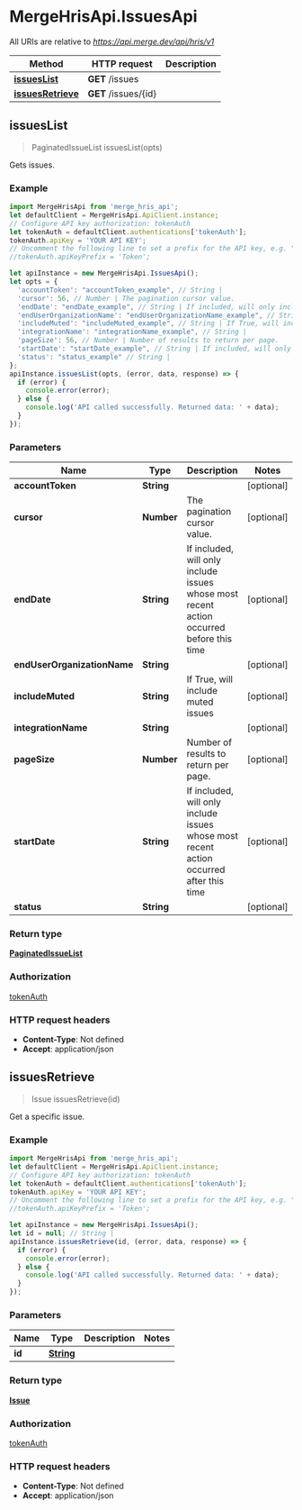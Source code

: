 # MergeHrisApi.IssuesApi

All URIs are relative to *https://api.merge.dev/api/hris/v1*

Method | HTTP request | Description
------------- | ------------- | -------------
[**issuesList**](IssuesApi.md#issuesList) | **GET** /issues | 
[**issuesRetrieve**](IssuesApi.md#issuesRetrieve) | **GET** /issues/{id} | 



## issuesList

> PaginatedIssueList issuesList(opts)



Gets issues.

### Example

```javascript
import MergeHrisApi from 'merge_hris_api';
let defaultClient = MergeHrisApi.ApiClient.instance;
// Configure API key authorization: tokenAuth
let tokenAuth = defaultClient.authentications['tokenAuth'];
tokenAuth.apiKey = 'YOUR API KEY';
// Uncomment the following line to set a prefix for the API key, e.g. "Token" (defaults to null)
//tokenAuth.apiKeyPrefix = 'Token';

let apiInstance = new MergeHrisApi.IssuesApi();
let opts = {
  'accountToken': "accountToken_example", // String | 
  'cursor': 56, // Number | The pagination cursor value.
  'endDate': "endDate_example", // String | If included, will only include issues whose most recent action occurred before this time
  'endUserOrganizationName': "endUserOrganizationName_example", // String | 
  'includeMuted': "includeMuted_example", // String | If True, will include muted issues
  'integrationName': "integrationName_example", // String | 
  'pageSize': 56, // Number | Number of results to return per page.
  'startDate': "startDate_example", // String | If included, will only include issues whose most recent action occurred after this time
  'status': "status_example" // String | 
};
apiInstance.issuesList(opts, (error, data, response) => {
  if (error) {
    console.error(error);
  } else {
    console.log('API called successfully. Returned data: ' + data);
  }
});
```

### Parameters


Name | Type | Description  | Notes
------------- | ------------- | ------------- | -------------
 **accountToken** | **String**|  | [optional] 
 **cursor** | **Number**| The pagination cursor value. | [optional] 
 **endDate** | **String**| If included, will only include issues whose most recent action occurred before this time | [optional] 
 **endUserOrganizationName** | **String**|  | [optional] 
 **includeMuted** | **String**| If True, will include muted issues | [optional] 
 **integrationName** | **String**|  | [optional] 
 **pageSize** | **Number**| Number of results to return per page. | [optional] 
 **startDate** | **String**| If included, will only include issues whose most recent action occurred after this time | [optional] 
 **status** | **String**|  | [optional] 

### Return type

[**PaginatedIssueList**](PaginatedIssueList.md)

### Authorization

[tokenAuth](../README.md#tokenAuth)

### HTTP request headers

- **Content-Type**: Not defined
- **Accept**: application/json


## issuesRetrieve

> Issue issuesRetrieve(id)



Get a specific issue.

### Example

```javascript
import MergeHrisApi from 'merge_hris_api';
let defaultClient = MergeHrisApi.ApiClient.instance;
// Configure API key authorization: tokenAuth
let tokenAuth = defaultClient.authentications['tokenAuth'];
tokenAuth.apiKey = 'YOUR API KEY';
// Uncomment the following line to set a prefix for the API key, e.g. "Token" (defaults to null)
//tokenAuth.apiKeyPrefix = 'Token';

let apiInstance = new MergeHrisApi.IssuesApi();
let id = null; // String | 
apiInstance.issuesRetrieve(id, (error, data, response) => {
  if (error) {
    console.error(error);
  } else {
    console.log('API called successfully. Returned data: ' + data);
  }
});
```

### Parameters


Name | Type | Description  | Notes
------------- | ------------- | ------------- | -------------
 **id** | [**String**](.md)|  | 

### Return type

[**Issue**](Issue.md)

### Authorization

[tokenAuth](../README.md#tokenAuth)

### HTTP request headers

- **Content-Type**: Not defined
- **Accept**: application/json

